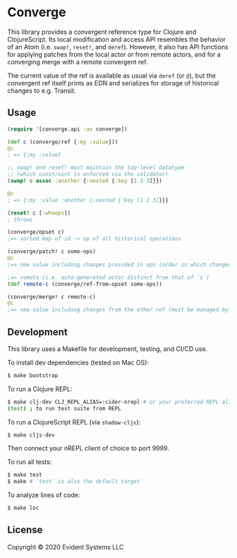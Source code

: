 # Converge

This library provides a convergent reference type for Clojure and
ClojureScript.  Its local modification and access API resembles the
behavior of an Atom (i.e. `swap!`, `reset!`, and `deref`).  However,
it also has API functions for applying patches from the local actor or
from remote actors, and for a converging merge with a remote
convergent ref.

The current value of the ref is available as usual via `deref` (or
`@`), but the convergent ref itself prints as EDN and serializes for
storage of historical changes to e.g. Transit.

## Usage

``` clj
(require '[converge.api :as converge])

(def c (converge/ref {:my :value}))
@c
; => {:my :value}

;; swap! and reset! must maintain the top-level datatype
;; (which constraint is enforced via the validator)
(swap! c assoc :another {:nested {:key [1 2 3]}})

@c
; => {:my :value :another {:nested {:key [1 2 3]}}}

(reset! c [:whoops])
; throws

(converge/opset c)
;=> sorted map of id -> op of all historical operations

(converge/patch! c some-ops)
@c
;=> new value including changes provided in ops (order in which changes applied doesn't matter)

;=> remote (i.e. auto-generated actor distinct from that of `c`)
(def remote-c (converge/ref-from-opset some-ops))

(converge/merge! c remote-c)
@c
;=> new value including changes from the other ref (must be managed by a different actor)
```

## Development

This library uses a Makefile for development, testing, and CI/CD use.

To install dev dependencies (tested on Mac OS):

``` bash
$ make bootstrap
```

To run a Clojure REPL:

``` bash
$ make clj-dev CLJ_REPL_ALIAS=:cider-nrepl # or your preferred REPL alias
(test) ; to run test suite from REPL
```

To run a ClojureScript REPL (via `shadow-cljs`):

``` bash
$ make cljs-dev
```

Then connect your nREPL client of choice to port 9999.

To run all tests:

``` bash
$ make test
$ make # `test` is also the default target
```

To analyze lines of code:

``` bash
$ make loc
```

## License

Copyright © 2020 Evident Systems LLC
